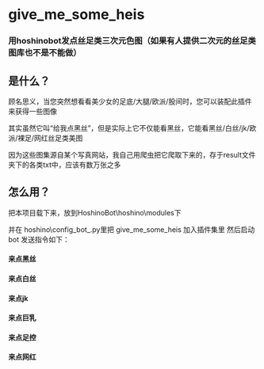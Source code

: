 # give_me_some_heis
### 用hoshinobot发点丝足类三次元色图（如果有人提供二次元的丝足类图库也不是不能做）
## 是什么？
顾名思义，当您突然想看看美少女的足底/大腿/欧派/股间时，您可以装配此插件来获得一些图像

其实虽然它叫“给我点黑丝”，但是实际上它不仅能看黑丝，它能看黑丝/白丝/jk/欧派/裸足/网红丝足类美图

因为这些图集源自某个写真网站，我自己用爬虫把它爬取下来的，存于result文件夹下的各类txt中，应该有数万张之多

## 怎么用？
把本项目载下来，放到HoshinoBot\hoshino\modules下

并在 hoshino\config\_bot_.py里把 give_me_some_heis 加入插件集里
然后启动bot
发送指令如下：
#### 来点黑丝
#### 来点白丝
#### 来点jk
#### 来点巨乳
#### 来点足控
#### 来点网红
